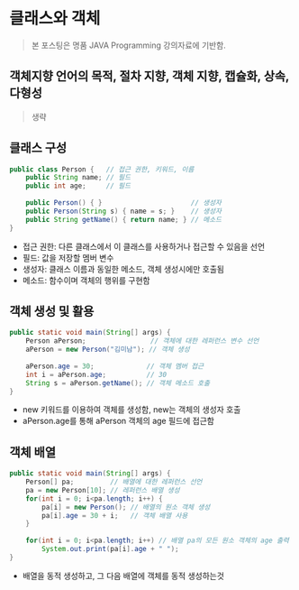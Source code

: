 # 클래스와 객체
> 본 포스팅은 명품 JAVA Programming 강의자료에 기반함.

## 객체지향 언어의 목적, 절차 지향, 객체 지향, 캡슐화, 상속, 다형성
> 생략

## 클래스 구성
```java
public class Person {   // 접근 권한, 키워드, 이름
    public String name; // 필드
    public int age;     // 필드
    
    public Person() { }                      // 생성자
    public Person(String s) { name = s; }    // 생성자
    public String getName() { return name; } // 메소드
}
```
- 접근 권한: 다른 클래스에서 이 클래스를 사용하거나 접근할 수 있음을 선언
- 필드: 값을 저장할 멤버 변수
- 생성자: 클래스 이름과 동일한 메소드, 객체 생성시에만 호출됨
- 메소드: 함수이며 객체의 행위를 구현함

## 객체 생성 및 활용
```java
public static void main(String[] args) {
    Person aPerson;                // 객체에 대한 레퍼런스 변수 선언
    aPerson = new Person("김미남"); // 객체 생성
    
    aPerson.age = 30;             // 객체 멤버 접근
    int i = aPerson.age;          // 30
    String s = aPerson.getName(); // 객체 메소드 호출
}
```
- new 키워드를 이용하여 객체를 생성함, new는 객체의 생성자 호출
- aPerson.age를 통해 aPerson 객체의 age 필드에 접근함

## 객체 배열
```java
public static void main(String[] args) {
    Person[] pa;         // 배열에 대한 레퍼런스 선언
    pa = new Person[10]; // 레퍼런스 배열 생성
    for(int i = 0; i<pa.length; i++) {
        pa[i] = new Person(); // 배열의 원소 객체 생성
        pa[i].age = 30 + i;   // 객체 배열 사용
    }
    
    for(int i = 0; i<pa.length; i++) // 배열 pa의 모든 원소 객체의 age 출력
        System.out.print(pa[i].age + " ");
}
```
- 배열을 동적 생성하고, 그 다음 배열에 객체를 동적 생성하는것